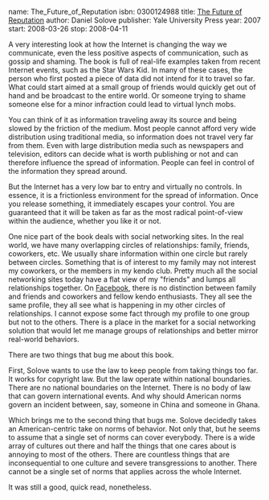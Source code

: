 name: The_Future_of_Reputation
isbn: 0300124988
title: [The Future of Reputation](http://amzn.com/0300124988)
author: Daniel Solove
publisher: Yale University Press
year: 2007
start: 2008-03-26
stop: 2008-04-11

A very interesting look at how the Internet is changing the way
we communicate, even the less positive aspects of communication,
such as gossip and shaming.  The book is full of real-life examples
taken from recent Internet events, such as the Star Wars Kid.  In
many of these cases, the person who first posted a piece of data
did not intend for it to travel so far.  What could start aimed at
a small group of friends would quickly get out of hand and be
broadcast to the entire world.  Or someone trying to shame someone
else for a minor infraction could lead to virtual lynch mobs.

You can think of it as information traveling away its source and
being slowed by the friction of the medium.  Most people cannot
afford very wide distribution using traditional media, so
information does not travel very far from them.  Even with large
distribution media such as newspapers and television, editors can
decide what is worth publishing or not and can therefore influence
the spread of information.  People can feel in control of the
information they spread around.

But the Internet has a very low bar to entry and virtually no
controls.  In essence, it is a frictionless environment for the
spread of information.  Once you release something, it immediately
escapes your control.  You are guaranteed that it will be taken as
far as the most radical point-of-view within the audience, whether
you like it or not.

One nice part of the book deals with social networking sites.
In the real world, we have many overlapping circles of
relationships: family, friends, coworkers, etc.  We usually share
information within one circle but rarely between circles.
Something that is of interest to my family may not interest my
coworkers, or the members in my kendo club.  Pretty much all the
social networking sites today have a flat view of my "friends" and
lumps all relationships together.  On
[Facebook](http://facebook.com/), there is no
distinction between family and friends and coworkers and fellow
kendo enthusiasts.  They all see the same profile, they all see
what is happening in my other circles of relationships.  I cannot
expose some fact through my profile to one group but not to the
others.  There is a place in the market for a social networking
solution that would let me manage groups of relationships and
better mirror real-world behaviors.

There are two things that bug me about this book.

First, Solove wants to use the law to keep people from taking
things too far.  It works for copyright law.  But the law operate
within national boundaries.  There are no national boundaries on
the Internet.  There is no body of law that can govern
international events.  And why should American norms govern an
incident between, say, someone in China and someone in Ghana.

Which brings me to the second thing that bugs me.  Solove
decidedly takes an American-centric take on norms of behavior.
Not only that, but he seems to assume that a single set of norms
can cover everybody.  There is a wide array of cultures out there
and half the things that one cares about is annoying to most of
the others.  There are countless things that are inconsequential
to one culture and severe transgressions to another.  There cannot
be a single set of norms that applies across the whole Internet.

It was still a good, quick read, nonetheless.
